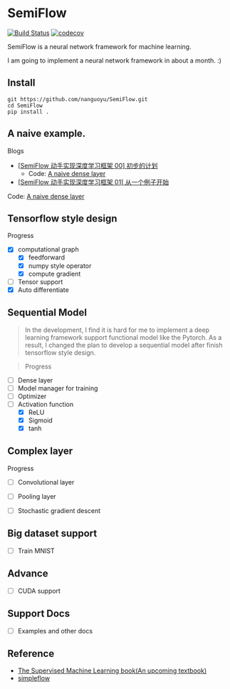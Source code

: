 

# SemiFlow
[![Build Status](https://travis-ci.com/nanguoyu/SemiFlow.svg?branch=master)](https://travis-ci.com/nanguoyu/SemiFlow)
[![codecov](https://codecov.io/gh/nanguoyu/SemiFlow/branch/master/graph/badge.svg)](https://codecov.io/gh/nanguoyu/SemiFlow)


SemiFlow is a neural network framework for machine learning.

I am going to implement a neural network framework in about a month. :)

## Install

``` 
git https://github.com/nanguoyu/SemiFlow.git
cd SemiFlow
pip install .
```

## A naive example.
Blogs
 - [[SemiFlow 动手实现深度学习框架 00] 初步的计划](https://www.nanguoyu.com/semiflow-00)
    - Code: [A naive dense layer](./A%20naive%20example)
 - [[SemiFlow 动手实现深度学习框架 01] 从一个例子开始](https://www.nanguoyu.com/semiflow-01)

Code: [A naive dense layer](./A%20naive%20example)

## Tensorflow style design
Progress
- [x] computational graph
    - [x] feedforward
    - [x] numpy style operator
    - [x] compute gradient
- [ ] Tensor support
- [x] Auto differentiate

## Sequential Model 
> In the development, I find it is hard for me to implement a deep learning 
> framework support functional model like the Pytorch. As a result, I changed
> the plan to develop a sequential model after finish tensorflow style design.

>Progress
- [ ] Dense layer
- [ ] Model manager for training
- [ ] Optimizer
- [ ] Activation function
    - [x] ReLU
    - [x] Sigmoid
    - [x] tanh
## Complex layer
Progress
- [ ] Convolutional layer
- [ ] Pooling layer
- [ ] Stochastic gradient descent


## Big dataset support
- [ ] Train MNIST

## Advance 
- [ ] CUDA support

## Support Docs
- [ ] Examples and other docs

## Reference
- [The Supervised Machine Learning book(An upcoming textbook)](http://smlbook.org/)
- [simpleflow](https://github.com/PytLab/simpleflow)
